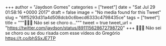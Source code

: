 
+++
author = "Jaydson Gomes"
categories = ["tweet"]
date = "Sat Jul 29 01:58:16 +0000 2017"
draft = false
image = "No media found for this Tweet"
slug = "6ff5293d31a4d508dcb0c6becd6333c4798435ce"
tags = ["tweet"]
title = """👏👏👏 Não sei se choro o..."""
tweet = true
tweet_url = "https://twitter.com/jaydson/status/891115628672798720"
+++
👏👏👏 Não sei se choro ou se dou risada com esse vídeos do Gregório  https://t.co/bhSSxJE7TP
